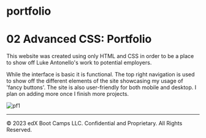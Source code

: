# portfolio
# 02 Advanced CSS: Portfolio

This website was created using only HTML and CSS in order to be a place to show off Luke Antonello's work to potential employers. 

While the interface is basic it is functional. The top right navigation is used to show off the different elements of the site showcasing my usage of 'fancy buttons'. The site is also user-friendly for both mobile and desktop. I plan on adding more once I finish more projects. 

![pf1](https://github.com/l-antonello/portfolio/assets/122548483/037507d5-dcbc-4af0-9ad5-cb74c98b5314)

- - -
© 2023 edX Boot Camps LLC. Confidential and Proprietary. All Rights Reserved.

